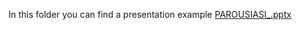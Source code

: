 In this folder you can find a presentation example
[PAROUSIASI_.pptx](https://github.com/Stathenia/Digital-Storytelling-Group-Assignment/files/11629737/PAROUSIASI_.pptx)
